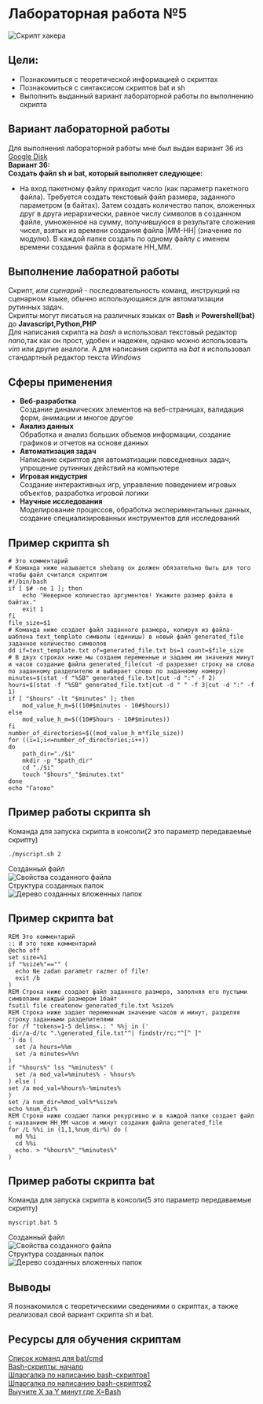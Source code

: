 # Лабораторная работа №5
![Скрипт хакера]()
## Цели:
- Познакомиться с теоретической информацией о скриптах
- Познакомиться с синтаксисом скриптов bat и sh
- Выполнить выданный вариант лабораторной работы по выполнению скрипта
## Вариант лабораторной работы
Для выполнения лабораторной работы мне был выдан вариант 36 из [Google Disk](https://docs.google.com/document/d/1tXtgo5lmXXqKtmLP_zxZdqtialix6AT0hfbyLE4rFS8/edit?tab=t.0)\
**Вариант 36:**\
**Создать файл sh и bat, который выполняет следующее:**
* На вход пакетному файлу приходит число (как параметр пакетного файла). Требуется создать текстовый файл размера, заданного параметром (в байтах). Затем создать количество папок, вложенных друг в друга иерархически, равное числу символов в созданном файле, умноженное на сумму, получившуюся в результате сложения чисел, взятых из времени создания файла |MM-HH| (значение по модулю). В каждой папке создать по одному файлу с именем времени создания файла в формате HH_MM.
## Выполнение лаборатной работы
Скрипт, *или сценарий* - последовательность команд, инструкций на сценарном языке, обычно использующаяся для автоматизации рутинных задач.\
Скрипты могут писаться на различных языках от **Bash** и **Powershell(bat)** до **Javascript,Python,PHP**\
Для написания скрипта на *bash* я использовал текстовый редактор *nano*,так как он прост, удобен и надежен, однако можно использовать *vim* или другие аналоги. А для написания скрипта на *bat* я использовал стандартный редактор текста *Windows*
## Сферы применения
- **Веб-разработка**\
	Создание динамических элементов на веб-страницах, валидация форм, анимации и многое другое
- **Анализ данных**\
    Обработка и анализ больших объемов информации, создание графиков и отчетов на основе данных
- **Автоматизация задач**\
	Написание скриптов для автоматизации повседневных задач, упрощение рутинных действий на компьютере
- **Игровая индустрия**\
    Создание интерактивных игр, управление поведением игровых объектов, разработка игровой логики
- **Научные исследования**\
	Моделирование процессов, обработка экспериментальных данных, создание специализированных инструментов для исследований
## Пример скрипта sh
```
# Это комментарий
# Команда ниже называется shebang он должен обязательно быть для того чтобы файл считался скриптом
#!/bin/bash
if [ $# -ne 1 ]; then
    echo "Неверное количество аргументов! Укажите размер файла в байтах."
    exit 1
fi
file_size=$1
# Команда ниже создает файл заданного размера, копируя из файла-шаблона text_template символы (единицы) в новый файл generated_file заданное количество символов
dd if=text_template.txt of=generated_file.txt bs=1 count=$file_size
# В двух строках ниже мы создаем переменные и задаем им значения минут и часов создание файла generated_file(cut -d разрезает строку на слова по заданному разделителю и выбирает слово по заданному номеру)
minutes=$(stat -f "%SB" generated_file.txt|cut -d ":" -f 2)
hours=$(stat -f "%SB" generated_file.txt|cut -d " " -f 3|cut -d ":" -f 1)
if [ "$hours" -lt "$minutes" ]; then
    mod_value_h_m=$((10#$minutes - 10#$hours))
else
    mod_value_h_m=$((10#$hours - 10#$minutes))
fi
number_of_directories=$((mod_value_h_m*file_size))
for ((i=1;i<=number_of_directories;i++))
do
	path_dir="./$i"
	mkdir -p "$path_dir"
	cd "./$i"
	touch "$hours"_"$minutes.txt"
done
echo "Гатово"
```
## Пример работы скрипта sh
Команда для запуска скрипта в консоли(2 это параметр передаваемые скрипту)
```
./myscript.sh 2
```
Созданный файл\
![Свойства созданного файла]()\
Структура созданных папок\
![Дерево созданных вложенных папок]()
## Пример скрипта bat
```
REM Это комментарий
:: И это тоже комментарий
@echo off
set size=%1
if "%size%"=="" (
  echo Ne zadan parametr razmer of file!
  exit /b
)
REM Строка ниже создает файл заданного размера, заполняя его пустыми символами каждый размером 1байт
fsutil file createnew generated_file.txt %size%
REM Строка ниже задает переменным значение часов и минут, разделяя строку заданными разделителями
for /f "tokens=1-5 delims=.: " %%j in ('
 dir/a-d/tc ".\generated_file.txt"^| findstr/rc:"^[^ ]"
') do (
  set /a hours=%%m
  set /a minutes=%%n
)
if "%hours%" lss "%minutes%" (
  set /a mod_val=%minutes% - %hours%
) else (
set /a mod_val=%hours%-%minutes%
)
set /a num_dir=%mod_val%*%size%
echo %num_dir%
REM Строки ниже создают папки рекурсивно и в каждой папке создает файл с названием HH_MM часов и минут создания файла generated_file
for /L %%i in (1,1,%num_dir%) do (
  md %%i
  cd %%i
  echo. > "%hours%"_"%minutes%"
)
```
## Пример работы скрипта bat
Команда для запуска скрипта в консоли(5 это параметр передаваемые скрипту)
```
myscript.bat 5
```
Созданный файл\
![Свойства созданного файла]()\
Структура созданных папок\
![Дерево созданных вложенных папок]()
## Выводы
Я познакомился с теоретическими сведениями о скриптах, а также реализовал свой вариант скрипта sh и bat.
## Ресурсы для обучения скриптам
[Список команд для bat/cmd](https://www.celitel.info/klad/bathelp/list_comm.htm)\
[Bash-скрипты: начало](https://habr.com/en/companies/ruvds/articles/325522/)\
[Шпаргалка по написанию bash-скриптов1](https://gist.github.com/Titiaiev/dcb7298389d1276b823bbc96e29f940d)\
[Шпаргалка по написанию bash-скриптов2](https://devhints.io/bash)\
[Выучите Х за Y минут,где Х=Bash](https://learnxinyminutes.com/docs/bash/)
